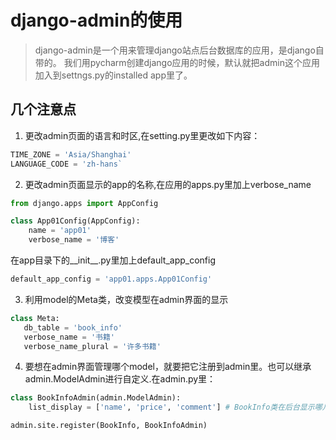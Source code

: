 # django-admin的使用

> django-admin是一个用来管理django站点后台数据库的应用，是django自带的。
我们用pycharm创建django应用的时候，默认就把admin这个应用加入到settngs.py的installed app里了。

## 几个注意点

1. 更改admin页面的语言和时区,在setting.py里更改如下内容：

```python
TIME_ZONE = 'Asia/Shanghai'
LANGUAGE_CODE = 'zh-hans`
```

2. 更改admin页面显示的app的名称,在应用的apps.py里加上verbose_name

```python
from django.apps import AppConfig

class App01Config(AppConfig):
    name = 'app01'
    verbose_name = '博客'
```

在app目录下的__init__.py里加上default_app_config
```python
default_app_config = 'app01.apps.App01Config'
```

3. 利用model的Meta类，改变模型在admin界面的显示

```python
class Meta:
   db_table = 'book_info'
   verbose_name = '书籍'
   verbose_name_plural = '许多书籍'
   ```

4. 要想在admin界面管理哪个model，就要把它注册到admin里。也可以继承admin.ModelAdmin进行自定义.在admin.py里：

```python
class BookInfoAdmin(admin.ModelAdmin):
    list_display = ['name', 'price', 'comment'] # BookInfo类在后台显示哪几个字段

admin.site.register(BookInfo, BookInfoAdmin)
```
